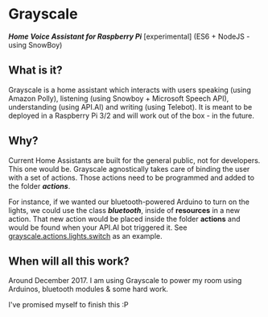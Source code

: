 # Grayscale
***Home Voice Assistant for Raspberry Pi*** [experimental] (ES6 + NodeJS - using SnowBoy)

## What is it?
Grayscale is a home assistant which interacts with users speaking (using Amazon Polly), listening (using Snowboy + Microsoft Speech API), understanding (using API.AI) and writing (using Telebot).
It is meant to be deployed in a Raspberry Pi 3/2 and will work out of the box - in the future.

## Why?
Current Home Assistants are built for the general public, not for developers. This one would be. Grayscale agnostically takes care of binding the user with a set of actions. Those actions need to be programmed and added to the folder ***actions***.

For instance, if we wanted our bluetooth-powered Arduino to turn on the lights, we could use the class ***bluetooth***, inside of **resources** in a new action. That new action would be placed inside the folder **actions** and would be found when your API.AI bot triggered it. See [grayscale.actions.lights.switch](https://github.com/ivosequeros/Grayscale/blob/master/src/actions/lights/switch.js) as an example.

## When will all this work?

Around December 2017. I am using Grayscale to power my room using Arduinos, bluetooth modules & some hard work.

I've promised myself to finish this :P
